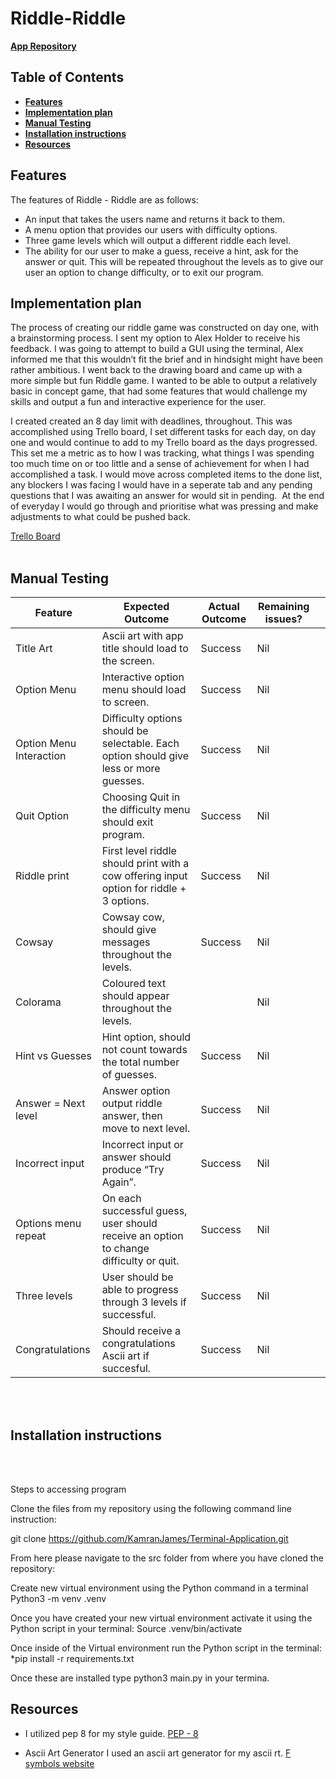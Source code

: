 # Riddle-Riddle

[**App Repository**](https://github.com/KamranJames/Terminal-Application.git)

## **Table of Contents** 

  - [**Features**](#features)
  - [**Implementation plan**](#implementation-plan)
  - [**Manual Testing**](#manual-testing)
  - [**Installation instructions**](#installation-instructions)
  - [**Resources**](#resources)


<div id='id-section1'/>

## **Features**

The features of Riddle - Riddle are as follows:
* An input that takes the users name and returns it back to them.
* A menu option that provides our users with difficulty options.
* Three game levels which will output a different riddle each level. 
* The ability for our user to make a guess, receive a hint, ask for the answer or quit. This will be repeated throughout the levels as to give our user an option to change difficulty, or to exit our program.

<div id='id-section2'/>

## **Implementation plan**

The process of creating our riddle game was constructed on day one, with a brainstorming process. I sent my option to Alex Holder to receive his feedback. I was going to attempt to build a GUI using the terminal, Alex informed me that this wouldn’t fit the brief and in hindsight might have been rather ambitious. I went back to the drawing board and came up with a more simple but fun Riddle game. I wanted to be able to output a relatively basic in concept game, that had some features that would challenge my skills and output a fun and interactive experience for the user.

I created created an 8 day limit with deadlines, throughout. This was accomplished using Trello board, I set different tasks for each day, on day one and would continue to add to my Trello board as the days progressed. This set me a metric as to how I was tracking, what things I was spending too much time on or too little and a sense of achievement for when I had accomplished a task. I would move across completed items to the done list, any blockers I was facing I would have in a seperate tab and any pending questions that I was awaiting an answer for would sit in pending.
 At the end of everyday I would go through and prioritise what was pressing and make adjustments to what could be pushed back.

[Trello Board](https://trello.com/b/mWq9YIXS/terminal-application-riddle-riddle )
<br></br>
<div id='id-section3'/>

## Manual Testing
|Feature | Expected Outcome  | Actual Outcome | Remaining issues?   |   |
|---|---|---|---|---|
|Title Art| Ascii art with app title should load to the screen. | Success | Nil  |   |   |
|Option Menu| Interactive option menu should load to screen.| Success | Nil  |   |
|Option Menu Interaction | Difficulty options should be selectable. Each option should give less or more guesses.  | Success  | Nil  |   |
|Quit Option| Choosing Quit in the difficulty menu should exit program. | Success | Nil  |   |   |
|Riddle print| First level riddle should print with a cow offering input option for riddle + 3 options. | Success | Nil  |
|Cowsay | Cowsay cow, should give messages throughout the levels.| Success | Nil  |
|Colorama | Coloured text should appear throughout the levels. | | Nil  |   |
|Hint vs Guesses| Hint option, should not count towards the total number of guesses. | Success | Nil  |
|Answer = Next level | Answer option output riddle answer, then move to next level.| Success | Nil  |
|Incorrect input | Incorrect input or answer should produce “Try Again”.| Success | Nil  |
|Options menu repeat | On each successful guess, user should receive an option to change difficulty or quit. | Success | Nil  |
|Three levels | User should be able to progress through 3 levels if successful. | Success | Nil  |
|Congratulations  | Should receive a congratulations Ascii art if succesful.| Success | Nil  |
<br></br>
<div id='id-section4'/>

## Installation instructions
<br></br>

Steps to accessing program 



Clone the files from my repository using the following command line instruction:

git clone https://github.com/KamranJames/Terminal-Application.git

From here please navigate to the src folder from where you have cloned the repository:


Create new virtual environment using the Python command in a terminal
Python3 -m venv .venv

Once you have created your new virtual environment activate it using the Python script in your terminal:
Source .venv/bin/activate

Once inside of the Virtual environment run the Python script in the terminal: *pip install -r requirements.txt

Once these are installed type python3 main.py in your termina.

<div id='id-section5'/>

## Resources
* I utilized pep 8 for my style guide.
[PEP - 8](https://peps.python.org/pep-0008/ )

* Ascii Art Generator
  I used an ascii art generator for my ascii rt. 
[F symbols website](https://fsymbols.com/generators/carty/)